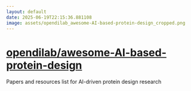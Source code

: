 ```yaml
---
layout: default
date: 2025-06-19T22:15:36.881108
image: assets/opendilab_awesome-AI-based-protein-design_cropped.png
---
```


# [opendilab/awesome-AI-based-protein-design](https://github.com/opendilab/awesome-AI-based-protein-design)

Papers and resources list for AI-driven protein design research
